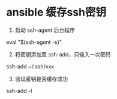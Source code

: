 # ansible 缓存ssh密钥

1. 启动 ssh-agent 后台程序

eval "$(ssh-agent -s)"

2. 将密钥添加至 ssh-add，只输入一次密码

ssh-add ~/.ssh/xxx

3. 验证密钥是否缓存成功

ssh-add -l
